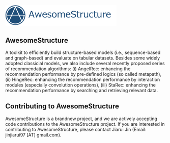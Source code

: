 <div align="left">
  <img src="image/logo.png" width="350">
</div>

## AwesomeStructure

A toolkit to efficiently build structure-based models (i.e., sequence-based and graph-based) and evaluate on tabular datasets. Besides some widely adopted classicial models, we also include several recently proposed series of recommendation algorithms: (i) AngelRec: enhancing the recommendation performance by pre-defined logics (so called metapath), (ii) HingeRec: enhancing the recommendation performance by interaction modules (especially convolution operations), (iii) StaRec: enhancing the recommendation performance by searching and retrieving relevant data.

## Contributing to AwesomeStructure
AwesomeStructure is a brandnew project, and we are actively accepting code contributions to the AwesomeStructure project. If you are interested in contributing to AwesomeStructure, please contact Jiarui Jin (Email: jinjiarui97 [AT] gmail.com). 

